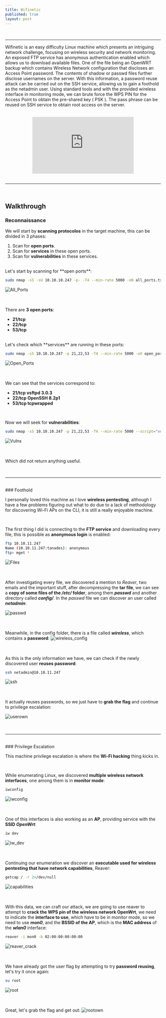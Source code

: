 ```yaml
---
title: Wifinetic
published: true
layout: post
---
```


<br />

---------------
Wifinetic is an easy difficulty Linux machine which presents an intriguing network challenge, focusing on wireless security and network monitoring. An exposed FTP service has anonymous authentication enabled which allows us to download available files. One of the file being an OpenWRT backup which contains Wireless Network configuration that discloses an Access Point password. The contents of shadow or passwd files further disclose usernames on the server. With this information, a password reuse attack can be carried out on the SSH service, allowing us to gain a foothold as the netadmin user. Using standard tools and with the provided wireless interface in monitoring mode, we can brute force the WPS PIN for the Access Point to obtain the pre-shared key ( PSK ). The pass phrase can be reused on SSH service to obtain root access on the server.

<br />

<iframe style="aspect-ratio: 16 / 9; width: 65%; display: block; margin: auto;" src="https://www.youtube.com/embed/h30u5a1IoPY?si=AX78N08r1KvtcMpg" title="YouTube video player" frameborder="0" allow="accelerometer; autoplay; clipboard-write; encrypted-media; gyroscope; picture-in-picture; web-share" referrerpolicy="strict-origin-when-cross-origin" allowfullscreen></iframe>

<br />

---------------------------------------------------

<br />

## Walkthrough

### Reconnaissance

We will start by **scanning protocolos** in the target machine, this can be divided in 3 phases:
1. Scan for **open ports**.
2. Scan for **services** in these open ports.
3. Scan for **vulnerabilities** in these services.

<br />
Let's start by scanning for **open ports**:

```bash
sudo nmap -sS -sU 10.10.10.247 -p- -T4 --min-rate 5000 -oN all_ports.txt --open -n -Pn -v
```

![All_Ports](/assets/Wifinetic/1.png)
<br />
<br />
<br />

There are **3 open ports**:
+ **21/tcp**
+ **22/tcp**
+ **53/tcp**

<br />
Let's check which **services** are running in these ports:

```bash
sudo nmap -sS 10.10.10.247 -p 21,22,53 -T4 --min-rate 5000 -oX open_ports.xml -oN open_ports.txt --version-all -n -Pn -A -v
```

![Open_Ports](/assets/Wifinetic/2.png)
<br />
<br />
<br />

We can see that the services correspond to:
+ **21/tcp vsftpd 3.0.3**
+ **22/tcp OpenSSH 8.2p1**
+ **53/tcp tcpwrapped**

<br />

Now we will seek for **vulnerabilities**:

```bash
sudo nmap -sS 10.10.10.247 -p 21,22,53 -T4 --min-rate 5000 --script="vuln and safe or intrusive and safe or discovery" -oN vulns.txt -oX vulns.xml -n -Pn -v
```

![Vulns](/assets/Wifinetic/3.png)
<br />
<br />
<br />

Which did not return anything useful.

<br />

------

<br />
### Foothold

I personally loved this machine as I love **wireless pentesting**, although I have a few problems figuring out what to do due to a lack of methodology for discovering Wi-Fi APs on the CLI, it is still a really enjoyable machine.

<br />

The first thing I did is connecting to the **FTP service** and downloading every file, this is possible as **anonymous login** is enabled:

```bash
ftp 10.10.11.247
Name (10.10.11.247:tanades): anonymous
ftp> mget *
```

![Files](/assets/Wifinetic/4.png)
<br />
<br />
<br />

After investigating every file, we discovered a mention to *Reaver*, two emails and the important stuff, after decompressing the **tar file**, we can see a **copy of some files of the */etc/* folder**, among them ***passwd*** and another directory called ***config/***. In the *passwd* file we can discover an user called ***netadmin***:

![passwd](/assets/Wifinetic/5.png)
<br />
<br />
<br />

Meanwhile, in the config folder, there is a file called ***wireless***, which contains a **password**:
![wireless_config](/assets/Wifinetic/6.png)
<br />
<br />
<br />

As this is the only information we have, we can check if the newly discovered user **reuses password**:
```bash
ssh netadmin@10.10.11.247
```

![ssh](/assets/Wifinetic/7.png)
<br />
<br />
<br />

It actually reuses passwords, so we just have to **grab the flag** and continue to privilege escalation:

![userown](/assets/Wifinetic/9.png)
<br />
<br />
<br />


------

<br />
### Privilege Escalation

This machine privilege escalation is where the **Wi-Fi hacking** thing kicks in.

<br />

While enumerating Linux, we discovered **multiple wireless network interfaces**, one among them is in **monitor mode**:

```bash
iwconfig
```

![iwconfig](/assets/Wifinetic/9.png)
<br />
<br />
<br />

One of this interfaces is also working as an **AP**, providing service with the **SSID *OpenWrt***:

```bash
iw dev
```

![iw_dev](/assets/Wifinetic/10.png)
<br />
<br />
<br />

Continuing our enumeration we discover an **executable used for wireless pentesting that have network capabilities**, Reaver:

```bash
getcap / -r 2>/dev/null
```

![capabilities](/assets/Wifinetic/11.png)
<br />
<br />
<br />

With this data, we can craft our attack, we are going to use reaver to attempt to **crack the WPS pin of the wireless network OpenWrt**, we need to indicate the **interface to use**, which have to be in monitor mode, so we need to use ***mon0***, and the **BSSID of the AP**, which is the **MAC address** of the ***wlan0*** interface:

```bash
reaver -i mon0 -b 02:00:00:00:00:00 
```

![reaver_crack](/assets/Wifinetic/12.png)
<br />
<br />
<br />

We have already got the user flag by attempting to try **password reusing**, let's try it once again:

```bash
su root
```

![root](/assets/Wifinetic/13.png)
<br />
<br />
<br />

Great, let's grab the flag and get out:
![rootown](/assets/Wifinetic/14.png)
<br />
<br />
<br />

